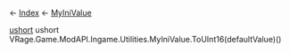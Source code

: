 ← [Index](Api-Index) ← [MyIniValue](VRage.Game.ModAPI.Ingame.Utilities.MyIniValue)

[ushort](System.UInt16) ushort VRage.Game.ModAPI.Ingame.Utilities.MyIniValue.ToUInt16(defaultValue)()
